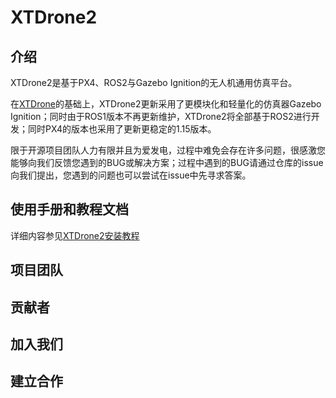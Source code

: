 # XTDrone2

## 介绍

XTDrone2是基于PX4、ROS2与Gazebo Ignition的无人机通用仿真平台。

在[XTDrone](https://gitee.com/robin_shaun/XTDrone)的基础上，XTDrone2更新采用了更模块化和轻量化的仿真器Gazebo Ignition；同时由于ROS1版本不再更新维护，XTDrone2将全部基于ROS2进行开发；同时PX4的版本也采用了更新更稳定的1.15版本。

限于开源项目团队人力有限并且为爱发电，过程中难免会存在许多问题，很感激您能够向我们反馈您遇到的BUG或解决方案；过程中遇到的BUG请通过仓库的issue向我们提出，您遇到的问题也可以尝试在issue中先寻求答案。

## 使用手册和教程文档

详细内容参见[XTDrone2安装教程](https://www.yuque.com/xtdrone/xtdrone2/tutorial)

## 项目团队

## 贡献者

## 加入我们

## 建立合作

